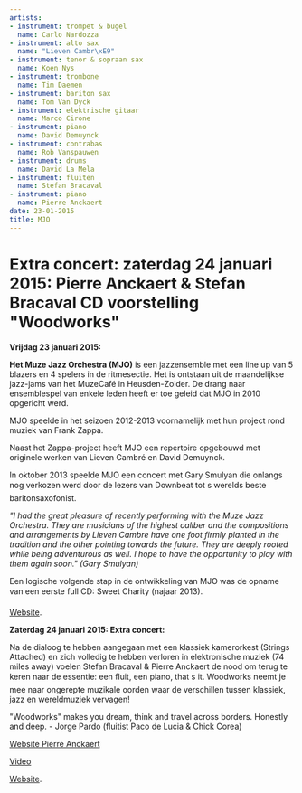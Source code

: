 ```yaml
---
artists:
- instrument: trompet & bugel
  name: Carlo Nardozza
- instrument: alto sax
  name: "Lieven Cambr\xE9"
- instrument: tenor & sopraan sax
  name: Koen Nys
- instrument: trombone
  name: Tim Daemen
- instrument: bariton sax
  name: Tom Van Dyck
- instrument: elektrische gitaar
  name: Marco Cirone
- instrument: piano
  name: David Demuynck
- instrument: contrabas
  name: Rob Vanspauwen
- instrument: drums
  name: David La Mela
- instrument: fluiten
  name: Stefan Bracaval
- instrument: piano
  name: Pierre Anckaert
date: 23-01-2015
title: MJO
---
```

Extra concert: zaterdag 24 januari 2015: 
Pierre Anckaert & Stefan Bracaval
CD voorstelling "Woodworks"
=======================================================================================================

**Vrijdag 23 januari 2015:** 

**Het Muze Jazz Orchestra (MJO)** is een jazzensemble met een line up van 5 blazers en 4 spelers in de ritmesectie.
Het is ontstaan uit de maandelijkse jazz-jams van het MuzeCafé in Heusden-Zolder. De drang naar ensemblespel van 
enkele leden heeft er toe geleid dat MJO in 2010 opgericht werd. 

MJO speelde in het seizoen 2012-2013 voornamelijk met hun project rond muziek van Frank Zappa. 

Naast het Zappa-project heeft MJO een repertoire opgebouwd met originele werken van Lieven Cambré en David Demuynck. 

In oktober 2013 speelde MJO een concert met Gary Smulyan die onlangs nog verkozen werd door de lezers van Downbeat 
tot s werelds beste baritonsaxofonist. 

*"I had the great pleasure of recently performing with the Muze Jazz Orchestra. They are musicians of the 
highest caliber and the compositions and arrangements by Lieven Cambre have one foot firmly planted in the 
tradition and the other pointing towards the future. They are deeply rooted while being adventurous as well. I 
hope to have the opportunity to play with them again soon." (Gary Smulyan)* 

Een logische volgende stap in de ontwikkeling van MJO was de opname van een eerste full CD: Sweet Charity (najaar 2013).

[Website](http://www.muzejazzorchestra.be/). 

**Zaterdag 24 januari 2015: Extra concert:** 

Na de dialoog te hebben aangegaan met een klassiek kamerorkest (Strings Attached) en zich volledig te 
hebben verloren in elektronische muziek (74 miles away) voelen Stefan Bracaval & Pierre Anckaert de nood 
om terug te keren naar de essentie: een fluit, een piano, that s it. Woodworks neemt je mee naar ongerepte 
muzikale oorden waar de verschillen tussen klassiek, jazz en wereldmuziek vervagen! 

"Woodworks" makes you dream, think and travel across borders. Honestly and deep. - Jorge Pardo (fluitist Paco de Lucia & Chick Corea)

[Website Pierre Anckaert](http://www.pierreanckaert.com/#!woodworks/cg4u) 

[Video](http://vimeo.com/114069478) 

[Website](http://stefanbracavalpierreanckaert.bandcamp.com/releases).